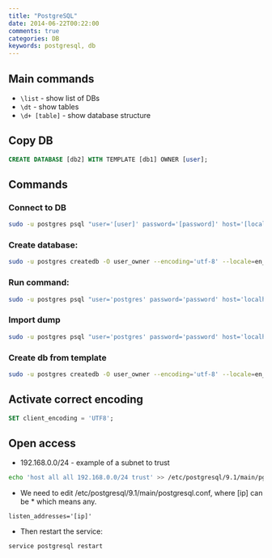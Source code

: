 ```yaml
---
title: "PostgreSQL"
date: 2014-06-22T00:22:00
comments: true
categories: DB
keywords: postgresql, db
---
```


## Main commands

* `\list` - show list of DBs
* `\dt` - show tables
* `\d+ [table]` - show database structure

## Copy DB
```sql
CREATE DATABASE [db2] WITH TEMPLATE [db1] OWNER [user];
```

## Commands

### Connect to DB

```bash
sudo -u postgres psql "user='[user]' password='[password]' host='[localhost]' port='[port]' dbname='[db_name]'"
```

### Create database:
```bash
sudo -u postgres createdb -O user_owner --encoding='utf-8' --locale=en_US.utf8 my_database
```

### Run command:
```bash
sudo -u postgres psql "user='postgres' password='password' host='localhost' port='5432' dbname=my_database" -c "CREATE EXTENSION postgis";
```

### Import dump
```bash
sudo -u postgres psql "user='postgres' password='password' host='localhost' port='5432' dbname=my_database" -f file.sql
```

### Create db from template

```bash
sudo -u postgres createdb -O user_owner --encoding='utf-8' --locale=en_US.utf8 -T my_database my_database2
```

## Activate correct encoding

```sql
SET client_encoding = 'UTF8';
```

## Open access

* 192.168.0.0/24 - example of a subnet to trust

```bash
echo 'host all all 192.168.0.0/24 trust' >> /etc/postgresql/9.1/main/pg_hba.conf
```

* We need to edit /etc/postgresql/9.1/main/postgresql.conf, where [ip] can be \* which means any.

`listen_addresses='[ip]'`

* Then restart the service:

```bash
service postgresql restart
```
